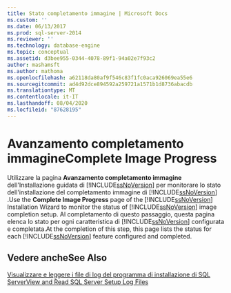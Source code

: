 ```yaml
---
title: Stato completamento immagine | Microsoft Docs
ms.custom: ''
ms.date: 06/13/2017
ms.prod: sql-server-2014
ms.reviewer: ''
ms.technology: database-engine
ms.topic: conceptual
ms.assetid: d3bee955-0344-4078-89f1-94a02e7f93c2
author: mashamsft
ms.author: mathoma
ms.openlocfilehash: a62118da80af9f546c83f1fc0aca926069ea55e6
ms.sourcegitcommit: ad4d92dce894592a259721a1571b1d8736abacdb
ms.translationtype: MT
ms.contentlocale: it-IT
ms.lasthandoff: 08/04/2020
ms.locfileid: "87628195"
---
```

# <a name="complete-image-progress"></a><span data-ttu-id="3e3d1-102">Avanzamento completamento immagine</span><span class="sxs-lookup"><span data-stu-id="3e3d1-102">Complete Image Progress</span></span>
  <span data-ttu-id="3e3d1-103">Utilizzare la pagina **Avanzamento completamento immagine** dell'Installazione guidata di [!INCLUDE[ssNoVersion](../../includes/ssnoversion-md.md)] per monitorare lo stato dell'installazione del completamento immagine di [!INCLUDE[ssNoVersion](../../includes/ssnoversion-md.md)] .</span><span class="sxs-lookup"><span data-stu-id="3e3d1-103">Use the **Complete Image Progress** page of the [!INCLUDE[ssNoVersion](../../includes/ssnoversion-md.md)] Installation Wizard to monitor the status of [!INCLUDE[ssNoVersion](../../includes/ssnoversion-md.md)] image completion setup.</span></span> <span data-ttu-id="3e3d1-104">Al completamento di questo passaggio, questa pagina elenca lo stato per ogni caratteristica di [!INCLUDE[ssNoVersion](../../includes/ssnoversion-md.md)] configurata e completata.</span><span class="sxs-lookup"><span data-stu-id="3e3d1-104">At the completion of this step, this page lists the status for each [!INCLUDE[ssNoVersion](../../includes/ssnoversion-md.md)] feature configured and completed.</span></span>  
  
## <a name="see-also"></a><span data-ttu-id="3e3d1-105">Vedere anche</span><span class="sxs-lookup"><span data-stu-id="3e3d1-105">See Also</span></span>  
 [<span data-ttu-id="3e3d1-106">Visualizzare e leggere i file di log del programma di installazione di SQL Server</span><span class="sxs-lookup"><span data-stu-id="3e3d1-106">View and Read SQL Server Setup Log Files</span></span>](../../database-engine/install-windows/view-and-read-sql-server-setup-log-files.md)  
  
  
